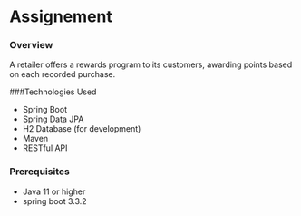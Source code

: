 # Assignement

### Overview
A retailer offers a rewards program to its customers, awarding points based on each recorded purchase.

###Technologies Used
- Spring Boot
- Spring Data JPA
- H2 Database (for development)
- Maven
- RESTful API

### Prerequisites
- Java 11 or higher
- spring boot 3.3.2

